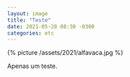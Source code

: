 ```yaml
---
layout: image
title: "Teste"
date: 2021-05-28 08:30 -0300
categories: etc
---
```

{% picture /assets/2021/alfavaca.jpg %}

Apenas um teste.
